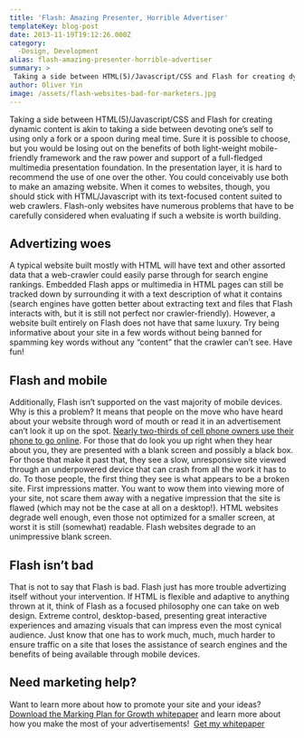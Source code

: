 ```yaml
---
title: 'Flash: Amazing Presenter, Horrible Advertiser'
templateKey: blog-post
date: 2013-11-19T19:12:26.000Z
category: 
  -Design, Development
alias: flash-amazing-presenter-horrible-advertiser
summary: > 
 Taking a side between HTML(5)/Javascript/CSS and Flash for creating dynamic content is akin to taking a side between devoting one’s self to using only a fork or a spoon during meal time.
author: Oliver Yin
image: /assets/flash-websites-bad-for-marketers.jpg
---
```


Taking a side between HTML(5)/Javascript/CSS and Flash for creating dynamic content is akin to taking a side between devoting one’s self to using only a fork or a spoon during meal time. Sure it is possible to choose, but you would be losing out on the benefits of both light-weight mobile-friendly framework and the raw power and support of a full-fledged multimedia presentation foundation. In the presentation layer, it is hard to recommend the use of one over the other. You could conceivably use both to make an amazing website. When it comes to websites, though, you should stick with HTML/Javascript with its text-focused content suited to web crawlers. Flash-only websites have numerous problems that have to be carefully considered when evaluating if such a website is worth building.

Advertizing woes
----------------

A typical website built mostly with HTML will have text and other assorted data that a web-crawler could easily parse through for search engine rankings. Embedded Flash apps or multimedia in HTML pages can still be tracked down by surrounding it with a text description of what it contains (search engines have gotten better about extracting text and files that Flash interacts with, but it is still not perfect nor crawler-friendly). However, a website built entirely on Flash does not have that same luxury. Try being informative about your site in a few words without being banned for spamming key words without any “content” that the crawler can’t see. Have fun!

Flash and mobile
----------------

Additionally, Flash isn’t supported on the vast majority of mobile devices. Why is this a problem? It means that people on the move who have heard about your website through word of mouth or read it in an advertisement can’t look it up on the spot. [Nearly two-thirds of cell phone owners use their phone to go online](http://www.pewinternet.org/2013/09/16/main-findings-2/). For those that do look you up right when they hear about you, they are presented with a blank screen and possibly a black box. For those that make it past that, they see a slow, unresponsive site viewed through an underpowered device that can crash from all the work it has to do. To those people, the first thing they see is what appears to be a broken site. First impressions matter. You want to wow them into viewing more of your site, not scare them away with a negative impression that the site is flawed (which may not be the case at all on a desktop!). HTML websites degrade well enough, even those not optimized for a smaller screen, at worst it is still (somewhat) readable. Flash websites degrade to an unimpressive blank screen.

Flash isn’t bad
---------------

That is not to say that Flash is bad. Flash just has more trouble advertizing itself without your intervention. If HTML is flexible and adaptive to anything thrown at it, think of Flash as a focused philosophy one can take on web design. Extreme control, desktop-based, presenting great interactive experiences and amazing visuals that can impress even the most cynical audience. Just know that one has to work much, much, much harder to ensure traffic on a site that loses the assistance of search engines and the benefits of being available through mobile devices.

Need marketing help?
--------------------

Want to learn more about how to promote your site and your ideas? [Download the Marking Plan for Growth whitepaper](/marketing-plan-growth) and learn more about how you make the most of your advertisements!  [Get my whitepaper](/marketing-plan-growth)